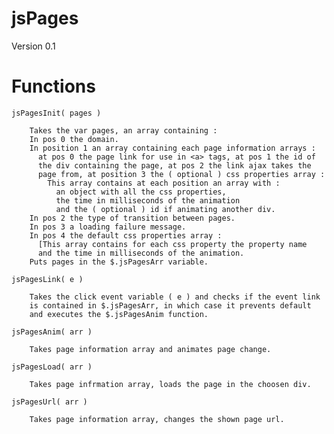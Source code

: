 jsPages
=======

Version 0.1

Functions
===========

	jsPagesInit( pages )

		Takes the var pages, an array containing :
		In pos 0 the domain.
		In position 1 an array containing each page information arrays :
		  at pos 0 the page link for use in <a> tags, at pos 1 the id of
		  the div containing the page, at pos 2 the link ajax takes the
		  page from, at position 3 the ( optional ) css properties array :
		    This array contains at each position an array with :
		      an object with all the css properties,
		      the time in milliseconds of the animation
		      and the ( optional ) id if animating another div.
		In pos 2 the type of transition between pages.
		In pos 3 a loading failure message.
		In pos 4 the default css properties array :
		  [This array contains for each css property the property name
		  and the time in milliseconds of the animation.
		Puts pages in the $.jsPagesArr variable.

	jsPagesLink( e )

		Takes the click event variable ( e ) and checks if the event link
		is contained in $.jsPagesArr, in which case it prevents default
		and executes the $.jsPagesAnim function.

	jsPagesAnim( arr )

		Takes page information array and animates page change.

	jsPagesLoad( arr )

		Takes page infrmation array, loads the page in the choosen div.

	jsPagesUrl( arr )

		Takes page information array, changes the shown page url.
